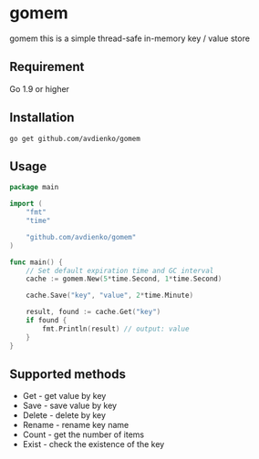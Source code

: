 
# gomem
gomem this is a simple thread-safe in-memory key / value store

## Requirement
Go 1.9 or higher

## Installation 
```
go get github.com/avdienko/gomem
```

## Usage
```go
package main

import (
	"fmt"
	"time"

	"github.com/avdienko/gomem"
)

func main() {
	// Set default expiration time and GC interval
	cache := gomem.New(5*time.Second, 1*time.Second)

	cache.Save("key", "value", 2*time.Minute)

	result, found := cache.Get("key")
	if found {
		fmt.Println(result) // output: value
	}
}

```
## Supported methods
* Get    - get value by key  
* Save   - save value by key  
* Delete - delete by key  
* Rename - rename key name   
* Count  - get the number of items  
* Exist  - check the existence of the key

